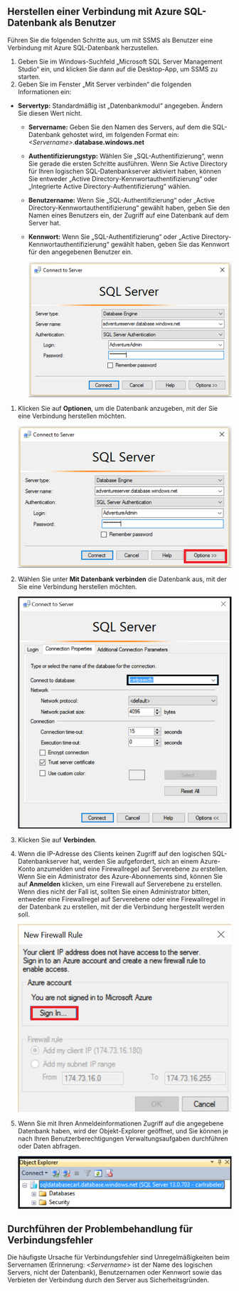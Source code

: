 ## Herstellen einer Verbindung mit Azure SQL-Datenbank als Benutzer
Führen Sie die folgenden Schritte aus, um mit SSMS als Benutzer eine Verbindung mit Azure SQL-Datenbank herzustellen.

1. Geben Sie im Windows-Suchfeld „Microsoft SQL Server Management Studio“ ein, und klicken Sie dann auf die Desktop-App, um SSMS zu starten.
2. Geben Sie im Fenster „Mit Server verbinden“ die folgenden Informationen ein:

* **Servertyp:** Standardmäßig ist „Datenbankmodul“ angegeben. Ändern Sie diesen Wert nicht.
  
  * **Servername:** Geben Sie den Namen des Servers, auf dem die SQL-Datenbank gehostet wird, im folgenden Format ein: *&lt;Servername>*.**database.windows.net**
  * **Authentifizierungstyp:** Wählen Sie „SQL-Authentifizierung“, wenn Sie gerade die ersten Schritte ausführen. Wenn Sie Active Directory für Ihren logischen SQL-Datenbankserver aktiviert haben, können Sie entweder „Active Directory-Kennwortauthentifizierung“ oder „Integrierte Active Directory-Authentifizierung“ wählen.
  * **Benutzername:** Wenn Sie „SQL-Authentifizierung“ oder „Active Directory-Kennwortauthentifizierung“ gewählt haben, geben Sie den Namen eines Benutzers ein, der Zugriff auf eine Datenbank auf dem Server hat.
  * **Kennwort:** Wenn Sie „SQL-Authentifizierung“ oder „Active Directory-Kennwortauthentifizierung“ gewählt haben, geben Sie das Kennwort für den angegebenen Benutzer ein.
    
       ![SQL Server Management Studio: Verbinden mit einem SQL-Datenbankserver](./media/sql-database-sql-server-management-studio-connect-user/connect-user-1.png)

1. Klicken Sie auf **Optionen**, um die Datenbank anzugeben, mit der Sie eine Verbindung herstellen möchten.
   
      ![SQL Server Management Studio: Verbinden mit einem SQL-Datenbankserver](./media/sql-database-sql-server-management-studio-connect-user/connect-user-2.png)
2. Wählen Sie unter **Mit Datenbank verbinden** die Datenbank aus, mit der Sie eine Verbindung herstellen möchten.
   
     ![SQL Server Management Studio: Verbinden mit einem SQL-Datenbankserver](./media/sql-database-sql-server-management-studio-connect-user/connect-user-3.png)
3. Klicken Sie auf **Verbinden**.
4. Wenn die IP-Adresse des Clients keinen Zugriff auf den logischen SQL-Datenbankserver hat, werden Sie aufgefordert, sich an einem Azure-Konto anzumelden und eine Firewallregel auf Serverebene zu erstellen. Wenn Sie ein Administrator des Azure-Abonnements sind, können Sie auf **Anmelden** klicken, um eine Firewall auf Serverebene zu erstellen. Wenn dies nicht der Fall ist, sollten Sie einen Administrator bitten, entweder eine Firewallregel auf Serverebene oder eine Firewallregel in der Datenbank zu erstellen, mit der die Verbindung hergestellt werden soll.
   
      ![SQL Server Management Studio: Verbinden mit einem SQL-Datenbankserver](./media/sql-database-sql-server-management-studio-connect-user/connect-user-4.png)
5. Wenn Sie mit Ihren Anmeldeinformationen Zugriff auf die angegebene Datenbank haben, wird der Objekt-Explorer geöffnet, und Sie können je nach Ihren Benutzerberechtigungen Verwaltungsaufgaben durchführen oder Daten abfragen.
   
      ![SQL Server Management Studio: Verbinden mit einem SQL-Datenbankserver](./media/sql-database-sql-server-management-studio-connect-user/connect-user-5.png)

## Durchführen der Problembehandlung für Verbindungsfehler
Die häufigste Ursache für Verbindungsfehler sind Unregelmäßigkeiten beim Servernamen (Erinnerung: <*Servername*> ist der Name des logischen Servers, nicht der Datenbank), Benutzernamen oder Kennwort sowie das Verbieten der Verbindung durch den Server aus Sicherheitsgründen.

<!---HONumber=AcomDC_0629_2016-->